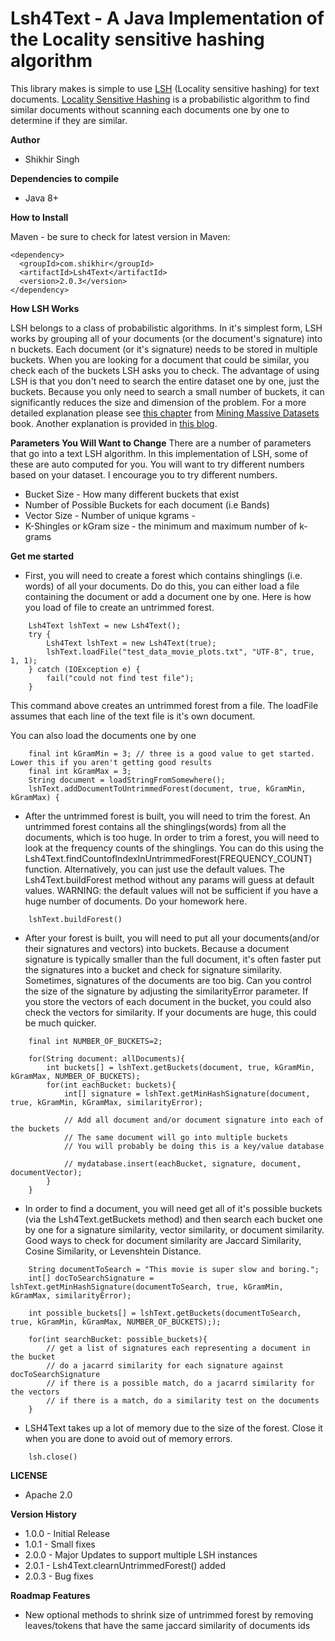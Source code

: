 # Lsh4Text - A Java Implementation of the Locality sensitive hashing algorithm

This library makes is simple to use [LSH](https://medium.com/engineering-brainly/locality-sensitive-hashing-explained-304eb39291e4) (Locality sensitive hashing) for text documents. [Locality Sensitive Hashing](https://medium.com/engineering-brainly/locality-sensitive-hashing-explained-304eb39291e4) is a probabilistic algorithm to find similar documents without scanning each documents one by one to determine if they are similar.


**Author**

* Shikhir Singh

**Dependencies to compile**

* Java 8+ 

**How to Install**

Maven - be sure to check for latest version in Maven:

```
<dependency>
  <groupId>com.shikhir</groupId>
  <artifactId>Lsh4Text</artifactId>
  <version>2.0.3</version>
</dependency>
```

**How LSH Works**

LSH belongs to a class of probabilistic algorithms. In it's simplest form, LSH works by grouping all of your documents (or the document's signature) into n buckets. Each document (or it's signature) needs to be stored in multiple buckets. When you are looking for a document that could be similar, you check each of the buckets LSH asks you to check. The advantage of using LSH is that you don't need to search the entire dataset one by one, just the buckets. Because you only need to search a small number of buckets, it can significantly reduces the size and dimension of the problem. For a more detailed explanation please see [this chapter](http://infolab.stanford.edu/~ullman/mmds/ch3a.pdf) from [Mining Massive Datasets](http://infolab.stanford.edu/~ullman/mmds.html) book. Another explanation is provided in [this blog](https://medium.com/engineering-brainly/locality-sensitive-hashing-explained-304eb39291e4). 

**Parameters You Will Want to Change**
There are a number of parameters that go into a text LSH algorithm. In this implementation of LSH, some of these are auto computed for you. You will want to try different numbers based on your dataset. I encourage you to try different numbers. 

* Bucket Size - How many different buckets that exist
* Number of Possible Buckets for each document (i.e Bands)
* Vector Size - Number of unique kgrams - 
* K-Shingles or kGram size - the minimum and maximum number of k-grams

**Get me started**

* First, you will need to create a forest which contains shinglings (i.e. words) of all your documents. Do do this, you can either load a file containing the document or add a document one by one. Here is how you load of file to create an untrimmed forest. 

```
	Lsh4Text lshText = new Lsh4Text();
	try {
		Lsh4Text lshText = new Lsh4Text(true);
		lshText.loadFile("test_data_movie_plots.txt", "UTF-8", true, 1, 1);
	} catch (IOException e) {
		fail("could not find test file");
	}
```
This command above creates an untrimmed forest from a file. The loadFile assumes that each line of the text file is it's own document. 

You can also load the documents one by one 

```
	final int kGramMin = 3; // three is a good value to get started. Lower this if you aren't getting good results
	final int kGramMax = 3;
	String document = loadStringFromSomewhere();
	lshText.addDocumentToUntrimmedForest(document, true, kGramMin, kGramMax) {

```

* After the untrimmed forest is built, you will need to trim the forest. An untrimmed forest contains all the shinglings(words) from all the documents, which is too huge. In order to trim a forest, you will need to look at the frequency counts of the shinglings. You can do this using the Lsh4Text.findCountofIndexInUntrimmedForest(FREQUENCY_COUNT) function. Alternatively, you can just use the default values. The Lsh4Text.buildForest method without any params will guess at default values. WARNING: the default values will not be sufficient if you have a huge number of documents. Do your homework here. 

```
	lshText.buildForest()
```

* After your forest is built, you will need to put all your documents(and/or their signatures and vectors) into buckets. Because a document signature is typically smaller than the full document, it's often faster put the signatures into a bucket and check for signature similarity. Sometimes, signatures of the documents are too big. Can you control the size of the signature by adjusting the similarityError parameter. If you store the vectors of each document in the bucket, you could also check the vectors for similarity. If your documents are huge, this could be much quicker. 

```
	final int NUMBER_OF_BUCKETS=2;
	
	for(String document: allDocuments){
		int buckets[] = lshText.getBuckets(document, true, kGramMin, kGramMax, NUMBER_OF_BUCKETS);
		for(int eachBucket: buckets){
			int[] signature = lshText.getMinHashSignature(document, true, kGramMin, kGramMax, similarityError);
			
			// Add all document and/or document signature into each of the buckets
			// The same document will go into multiple buckets
			// You will probably be doing this is a key/value database
			
			// mydatabase.insert(eachBucket, signature, document, documentVector);
		}
	}
```

* In order to find a document, you will need get all of it's possible buckets (via the Lsh4Text.getBuckets method) and then search each bucket one by one for a signature similarity, vector similarity, or document similarity. Good ways to check for document similarity are Jaccard Similarity, Cosine Similarity, or Levenshtein Distance. 

```
	String documentToSearch = "This movie is super slow and boring.";
	int[] docToSearchSignature = lshText.getMinHashSignature(documentToSearch, true, kGramMin, kGramMax, similarityError);
	
	int possible_buckets[] = lshText.getBuckets(documentToSearch, true, kGramMin, kGramMax, NUMBER_OF_BUCKETS););

	for(int searchBucket: possible_buckets){
		// get a list of signatures each representing a document in the bucket
		// do a jacarrd similarity for each signature against docToSearchSignature
		// if there is a possible match, do a jacarrd similarity for the vectors
		// if there is a match, do a similarity test on the documents
	}
```
* LSH4Text takes up a lot of memory due to the size of the forest. Close it when you are done to avoid out of memory errors. 

```
	lsh.close()
```

**LICENSE**
* Apache 2.0

**Version History**

* 1.0.0 - Initial Release
* 1.0.1 - Small fixes
* 2.0.0 - Major Updates to support multiple LSH instances
* 2.0.1 - Lsh4Text.clearnUntrimmedForest() added
* 2.0.3 - Bug fixes

**Roadmap Features**

* New optional methods to shrink size of untrimmed forest by removing leaves/tokens that have the same jaccard similarity of documents ids
